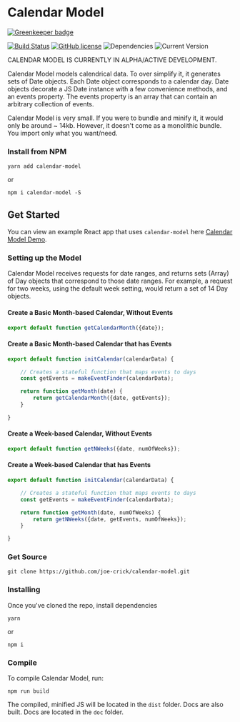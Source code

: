 Calendar Model
==================

[![Greenkeeper badge](https://badges.greenkeeper.io/joe-crick/calendar-model.svg)](https://greenkeeper.io/)

[![Build Status](https://travis-ci.org/joe-crick/calendar-model.svg?branch=master)](https://travis-ci.org/joe-crick/calendar-model)
[![GitHub license](https://img.shields.io/github/license/Day8/re-frame.svg)](license.txt)
![Dependencies](https://img.shields.io/badge/dependencies-up%20to%20date-brightgreen.svg)
![Current Version](https://img.shields.io/badge/version-0.0.1-green.svg)


CALENDAR MODEL IS CURRENTLY IN ALPHA/ACTIVE DEVELOPMENT.

Calendar Model models calendrical data. To over simplify it, it generates sets of Date objects. Each Date object
corresponds to a calendar day. Date objects decorate a JS Date instance with a few convenience methods, and an events property. The events property is an array that can contain an arbitrary collection of events. 

Calendar Model is very small. If you were to bundle and minify it, it would only be around ~ 14kb. However, it doesn't come as a monolithic bundle. You import only what you want/need.

### Install from NPM

```
yarn add calendar-model
```
or
```
npm i calendar-model -S
```

## Get Started

You can view an example React app that uses `calendar-model` here [Calendar Model Demo](https://github.com/joe-crick/calendar-model-example).

### Setting up the Model

Calendar Model receives requests for date ranges, and returns sets (Array) of Day objects that correspond to those date ranges. For example, a request for two weeks, using the default week setting, would return a set of 14 Day 
objects. 

#### Create a Basic Month-based Calendar, Without Events

```js
export default function getCalendarMonth({date});
```

#### Create a Basic Month-based Calendar that has Events

```js
export default function initCalendar(calendarData) {

    // Creates a stateful function that maps events to days
    const getEvents = makeEventFinder(calendarData);

    return function getMonth(date) {
        return getCalendarMonth({date, getEvents});
    }

}
```

#### Create a Week-based Calendar, Without Events

```js
export default function getNWeeks({date, numOfWeeks});
```

#### Create a Week-based Calendar that has Events

```js
export default function initCalendar(calendarData) {

    // Creates a stateful function that maps events to days
    const getEvents = makeEventFinder(calendarData);

    return function getMonth(date, numOfWeeks) {
        return getNWeeks({date, getEvents, numOfWeeks});
    }

}
```


### Get Source

```
git clone https://github.com/joe-crick/calendar-model.git
```

### Installing

Once you've cloned the repo, install dependencies

```
yarn
```
or
```
npm i
```

### Compile

To compile Calendar Model, run:

```
npm run build
```

The compiled, minified JS will be located in the `dist` folder. Docs are also built. Docs are located in the `doc` folder.

